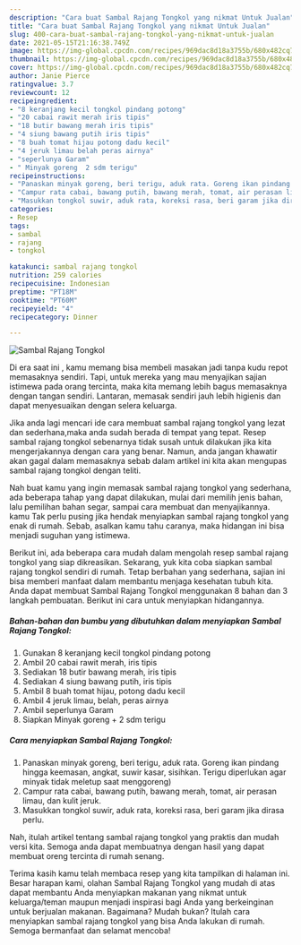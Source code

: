 ```yaml
---
description: "Cara buat Sambal Rajang Tongkol yang nikmat Untuk Jualan"
title: "Cara buat Sambal Rajang Tongkol yang nikmat Untuk Jualan"
slug: 400-cara-buat-sambal-rajang-tongkol-yang-nikmat-untuk-jualan
date: 2021-05-15T21:16:38.749Z
image: https://img-global.cpcdn.com/recipes/969dac8d18a3755b/680x482cq70/sambal-rajang-tongkol-foto-resep-utama.jpg
thumbnail: https://img-global.cpcdn.com/recipes/969dac8d18a3755b/680x482cq70/sambal-rajang-tongkol-foto-resep-utama.jpg
cover: https://img-global.cpcdn.com/recipes/969dac8d18a3755b/680x482cq70/sambal-rajang-tongkol-foto-resep-utama.jpg
author: Janie Pierce
ratingvalue: 3.7
reviewcount: 12
recipeingredient:
- "8 keranjang kecil tongkol pindang potong"
- "20 cabai rawit merah iris tipis"
- "18 butir bawang merah iris tipis"
- "4 siung bawang putih iris tipis"
- "8 buah tomat hijau potong dadu kecil"
- "4 jeruk limau belah peras airnya"
- "seperlunya Garam"
- " Minyak goreng  2 sdm terigu"
recipeinstructions:
- "Panaskan minyak goreng, beri terigu, aduk rata. Goreng ikan pindang hingga keemasan, angkat, suwir kasar, sisihkan. Terigu diperlukan agar minyak tidak meletup saat menggoreng)"
- "Campur rata cabai, bawang putih, bawang merah, tomat, air perasan limau, dan kulit jeruk."
- "Masukkan tongkol suwir, aduk rata, koreksi rasa, beri garam jika dirasa perlu."
categories:
- Resep
tags:
- sambal
- rajang
- tongkol

katakunci: sambal rajang tongkol 
nutrition: 259 calories
recipecuisine: Indonesian
preptime: "PT18M"
cooktime: "PT60M"
recipeyield: "4"
recipecategory: Dinner

---
```



![Sambal Rajang Tongkol](https://img-global.cpcdn.com/recipes/969dac8d18a3755b/680x482cq70/sambal-rajang-tongkol-foto-resep-utama.jpg)

Di era  saat ini , kamu memang bisa membeli masakan jadi tanpa kudu repot memasaknya sendiri. Tapi, untuk mereka yang mau menyajikan sajian istimewa pada orang tercinta, maka kita memang lebih bagus memasaknya dengan tangan sendiri. Lantaran, memasak sendiri jauh lebih higienis dan dapat menyesuaikan dengan selera keluarga.

Jika anda lagi mencari ide cara membuat sambal rajang tongkol yang lezat dan sederhana,maka anda sudah berada di tempat yang tepat. Resep sambal rajang tongkol  sebenarnya tidak susah untuk dilakukan jika kita mengerjakannya dengan cara yang benar. Namun, anda jangan khawatir akan gagal dalam memasaknya 
sebab dalam artikel ini kita akan mengupas sambal rajang tongkol dengan teliti.  



Nah buat kamu yang ingin memasak sambal rajang tongkol yang sederhana, ada beberapa tahap yang dapat dilakukan, mulai dari memilih jenis bahan, lalu pemilihan bahan segar, sampai cara membuat dan menyajikannya. kamu Tak perlu pusing jika hendak menyiapkan sambal rajang tongkol yang enak di rumah. Sebab, asalkan kamu  tahu caranya, maka hidangan ini bisa menjadi suguhan yang istimewa.

Berikut ini, ada beberapa cara mudah dalam mengolah resep sambal rajang tongkol yang siap dikreasikan. Sekarang, yuk kita coba siapkan sambal rajang tongkol sendiri di rumah. Tetap berbahan yang sederhana, sajian ini bisa memberi manfaat dalam membantu menjaga kesehatan tubuh kita. Anda dapat membuat Sambal Rajang Tongkol menggunakan 8 bahan dan 3 langkah pembuatan. Berikut ini cara untuk menyiapkan hidangannya.

<!--inarticleads1-->

##### Bahan-bahan dan bumbu yang dibutuhkan dalam menyiapkan Sambal Rajang Tongkol:

1. Gunakan 8 keranjang kecil tongkol pindang potong
1. Ambil 20 cabai rawit merah, iris tipis
1. Sediakan 18 butir bawang merah, iris tipis
1. Sediakan 4 siung bawang putih, iris tipis
1. Ambil 8 buah tomat hijau, potong dadu kecil
1. Ambil 4 jeruk limau, belah, peras airnya
1. Ambil seperlunya Garam
1. Siapkan  Minyak goreng + 2 sdm terigu




<!--inarticleads2-->

##### Cara menyiapkan Sambal Rajang Tongkol:

1. Panaskan minyak goreng, beri terigu, aduk rata. Goreng ikan pindang hingga keemasan, angkat, suwir kasar, sisihkan. Terigu diperlukan agar minyak tidak meletup saat menggoreng)
1. Campur rata cabai, bawang putih, bawang merah, tomat, air perasan limau, dan kulit jeruk.
1. Masukkan tongkol suwir, aduk rata, koreksi rasa, beri garam jika dirasa perlu.




Nah, itulah artikel tentang  sambal rajang tongkol  yang praktis dan mudah versi kita. Semoga anda dapat membuatnya dengan hasil yang dapat membuat oreng tercinta di rumah senang. 

Terima kasih kamu telah membaca resep yang kita tampilkan di halaman ini. Besar harapan kami, olahan  Sambal Rajang Tongkol yang mudah di atas dapat membantu Anda menyiapkan makanan yang nikmat untuk keluarga/teman maupun menjadi inspirasi bagi Anda yang berkeinginan untuk berjualan makanan. Bagaimana? Mudah bukan? Itulah cara menyiapkan sambal rajang tongkol yang bisa Anda lakukan di rumah. Semoga bermanfaat dan selamat mencoba!

